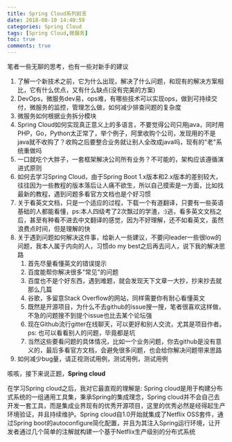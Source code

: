 ```yaml
---
title: Spring Cloud系列前言
date: 2018-08-10 14:40:59
categories: Spring Cloud
tags: [Spring Cloud,微服务]
toc: true
comments: true
---
```


笔者一些无聊的思考，也有一些对新手的建议

1. 了解一个新技术之前，它为什么出现，解决了什么问题，和现有的解决方案相比，它有什么优点，又有什么缺点(没有完美的方案)
2. DevOps，微服务dev易，ops难，有哪些技术可以实现ops，做到可持续交付，微服务的监控，管理怎么做，如何减少排查问题的复杂度
3. 微服务如何根据业务拆分模块
4. Spring Cloud如何实现真正意义上的多语言，不要觉得公司只用java，同时用PHP，Go，Python太正常了，举个例子，阿里收购个公司，发现用的不是java就不收购了？收购之后要整合业务就让别人全改成java吗，现有的"老"系统重做吗
5. 一口就吃个大胖子，一套框架解决公司所有业务？不可能的，架构应该遵循演进式原则
6. 如何去学习Spring Cloud，由于Spring Boot 1.x版本和2.x版本的差别较大，往往因为一些教程的版本落后让人痛不欲生，所以自己摸索是一方面，比如找最新的教程，遇到问题多看官方文档也是个好习惯
7. 关于看英文文档，只是一个适应的过程，下载一个有道翻译，只要有一些英语基础的人都能看懂，ps:本人四级考了2次飘过的学渣，:)逃，看多英文文档之后，甚至有种看不进去中文翻译的感觉，因为不好理解，还不如看英文，虽然浪费点时间，但是理解的快
8. 关于遇到问题如何解决这件事，给新人一些建议，不要问leader一些很low的问题，我本人属于内向的人，习惯do my best之后再去问人，说下我的解决思路
	1. 首先尽量看懂英文的错误提示
	2. 百度能帮你解决很多"常见"的问题
	3. 百度也不是个好东西，遇到难题，就会发现天下文章一大抄，抄来抄去就那么几篇
	4. 谷歌，多留意Stack Overflow的网站，同样需要你有耐心看懂英文
	5. 既然是开源项目，为什么不去github的issue搜一搜，笔者很喜欢这样做，不急的问题搜不到提个issue也比去某个论坛强
	6. 现在Github流行gitter在线聊天，可以更好和别人交流，尤其是项目作者。ps: 也可以看看别人的问题，毕竟都是坑
    7. 当然这些要看问题的具体情况，比如一个业务问题，你去github是没有意义的，最后多看官方文档，会避免很多问题，也会给你解决问题带来思路
9. 如何减少bug量，请正视测试用例，测试用例，测试用例


咳咳，接下来说正题，**Spring cloud**

在学习Spring cloud之后，我对它最直观的理解是: Spring cloud是用于构建分布式系统的一组通用工具集，秉承Spring的集成理念，Spring cloud并不会自己去开发一套工具，而是集成业界现有的优秀开源项目，这里的优秀必然是经得起生产环境验证，并且持续维护。Spring cloud自1.0开始就集成了Netflix OSS套件，通过Spring boot的autoconfigure简化配置，并且为其注入Spring运行环境，让开发者通过几个简单的注解就构建一个基于Netflix生产级别的分布式系统
